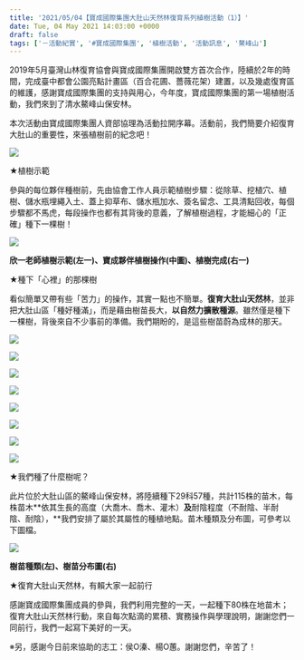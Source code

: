 ```yaml
---
title: '2021/05/04【寶成國際集團大肚山天然林復育系列植樹活動（1）】'
date: Tue, 04 May 2021 14:03:00 +0000
draft: false
tags: ['－活動紀實', '#寶成國際集團', '植樹活動', '活動訊息', '鰲峰山']
---
```


2019年5月臺灣山林復育協會與寶成國際集團開啟雙方首次合作，陸續於2年的時間，完成臺中都會公園亮點計畫區（百合花圃、薔薇花架）建置，以及幾處復育區的維護，感謝寶成國際集團的支持與用心，今年度，寶成國際集團的第一場植樹活動，我們來到了清水鰲峰山保安林。

本次活動由寶成國際集團人資部協理為活動拉開序幕。活動前，我們簡要介紹復育大肚山的重要性，來張植樹前的紀念吧！

![](https://www.reforestation.tw/wp-content/uploads/2021/05/181941992_4221903001199959_4062722144379430392_n.jpg)

★植樹示範 

參與的每位夥伴種樹前，先由協會工作人員示範植樹步驟：從除草、挖植穴、植樹、儲水瓶埋繩入土、蓋上抑草布、儲水瓶加水、簽名留念、工具清點回收，每個步驟都不馬虎，每段操作也都有其背後的意義，了解植樹過程，才能細心的「正確」種下一棵樹！

![](https://www.reforestation.tw/wp-content/uploads/2021/05/圖片1.png)

**欣一老師植樹示範(左一)、寶成夥伴植樹操作(中圖)、植樹完成(右一)**

★種下「心裡」的那棵樹

看似簡單又帶有些「苦力」的操作，其實一點也不簡單。**復育大肚山天然林**，並非把大肚山區「種好種滿」，而是藉由樹苗長大，**以自然力擴散種源**。雖然僅是種下一棵樹，背後來自不少事前的準備。我們期盼的，是這些樹苗蔚為成林的那天。

![](https://www.reforestation.tw/wp-content/uploads/2021/05/20210504寶成國際集團員工植樹活動-鰲峰山_210506.jpg)

![](https://www.reforestation.tw/wp-content/uploads/2021/05/20210504寶成國際集團員工植樹活動-鰲峰山_210506_2.jpg)

![](https://www.reforestation.tw/wp-content/uploads/2021/05/20210504寶成國際集團員工植樹活動-鰲峰山_210506_3.jpg)

![](https://www.reforestation.tw/wp-content/uploads/2021/05/20210504寶成國際集團員工植樹活動-鰲峰山_210506_4.jpg)

![](https://www.reforestation.tw/wp-content/uploads/2021/05/20210504寶成國際集團員工植樹活動-鰲峰山_210506_5.jpg)

![](https://www.reforestation.tw/wp-content/uploads/2021/05/20210504寶成國際集團員工植樹活動-鰲峰山_210506_6.jpg)

![](https://www.reforestation.tw/wp-content/uploads/2021/05/20210504寶成國際集團員工植樹活動-鰲峰山_210506_7.jpg)

![](https://www.reforestation.tw/wp-content/uploads/2021/05/181907332_4221664267890499_8891507937842884858_n.jpg)

★我們種了什麼樹呢？

此片位於大肚山區的鰲峰山保安林，將陸續種下29科57種，共計115株的苗木，每株苗木**依其生長的高度（大喬木、喬木、灌木）**及**耐陰程度（不耐陰、半耐陰、耐陰），**我們安排了屬於其屬性的種植地點。苗木種類及分布圖，可參考以下圖檔。

![](https://www.reforestation.tw/wp-content/uploads/2021/05/圖片2.png)

**樹苗種類(左)、樹苗分布圖(右)**

★復育大肚山天然林，有賴大家一起前行

感謝寶成國際集團成員的參與，我們利用完整的一天，一起種下80株在地苗木；復育大肚山天然林行動，來自每次點滴的累積、實務操作與學理說明，謝謝您們一同前行，我們一起寫下美好的一天。

※另，感謝今日前來協助的志工：侯O溱、楊O蕙。謝謝您們，辛苦了！
